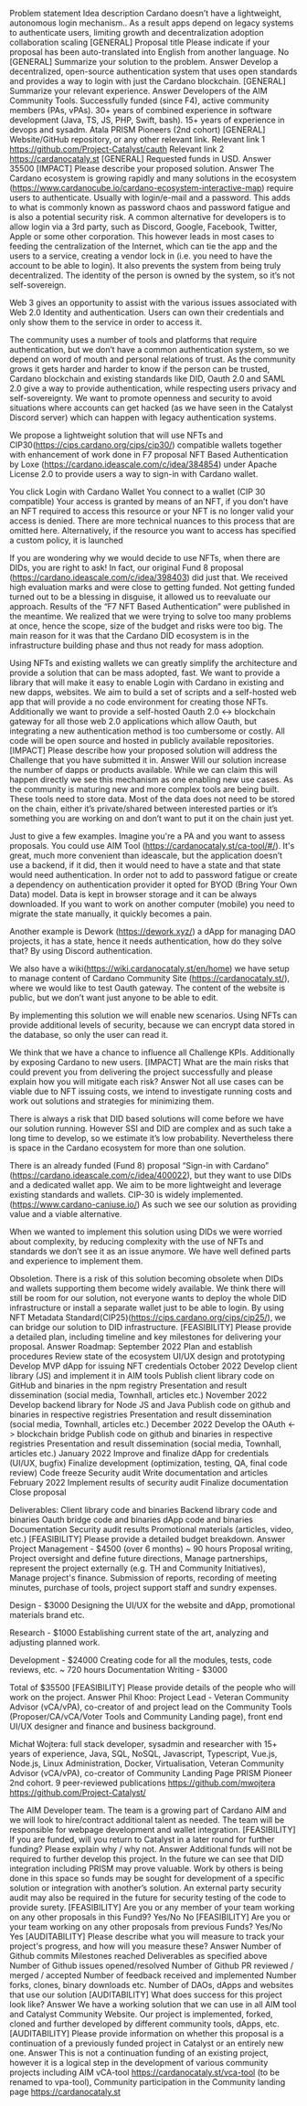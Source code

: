 Problem statement Idea description
Cardano doesn’t have a lightweight, autonomous login mechanism.. As a result apps depend on legacy systems to authenticate users, limiting growth and decentralization
adoption
collaboration
scaling
[GENERAL] Proposal title
Please indicate if your proposal has been auto-translated into English from another language.
No
[GENERAL] Summarize your solution to the problem.
Answer
Develop a decentralized, open-source authentication system that uses open standards and provides a way to login with just the Cardano blockchain.
[GENERAL] Summarize your relevant experience.
Answer
Developers of the AIM Community Tools. Successfully funded (since F4), active community members (PAs, vPAs). 30+ years of combined experience in software development (Java, TS, JS, PHP, Swift, bash). 15+ years of experience in devops and sysadm. Atala PRISM Pioneers (2nd cohort)
[GENERAL] Website/GitHub repository, or any other relevant link.
Relevant link 1
https://github.com/Project-Catalyst/cauth
Relevant link 2
https://cardanocataly.st
[GENERAL] Requested funds in USD.
Answer
35500
[IMPACT] Please describe your proposed solution.
Answer
The Cardano ecosystem is growing rapidly and many solutions in the ecosystem (https://www.cardanocube.io/cardano-ecosystem-interactive-map) require users to authenticate. Usually with login/e-mail and a password. This adds to what is commonly known as password chaos and password fatigue and is also a potential security risk. A common alternative for developers is to allow login via a 3rd party, such as Discord, Google, Facebook, Twitter, Apple or some other corporation. This however leads in most cases to feeding the centralization of the Internet, which can tie the app and the users to a service, creating a vendor lock in (i.e. you need to have the account to be able to login). It also prevents the system from being truly decentralized. The identity of the person is owned by the system, so it’s not self-sovereign.

Web 3 gives an opportunity to assist with the various issues associated with Web 2.0 Identity and authentication. Users can own their credentials and only show them to the service in order to access it.

The community uses a number of tools and platforms that require authentication, but we don’t have a common authentication system, so we depend on word of mouth and personal relations of trust. As the community grows it gets harder and harder to know if the person can be trusted, Cardano blockchain and existing standards like DID, Oauth 2.0 and SAML 2.0 give a way to provide authentication, while respecting users privacy and self-sovereignty. We want to promote openness and security to avoid situations where accounts can get hacked (as we have seen in the Catalyst Discord server) which can happen with legacy authentication systems.

We propose a lightweight solution that will use NFTs and CIP30(https://cips.cardano.org/cips/cip30/) compatible wallets together with enhancement of work done in F7 proposal NFT Based Authentication by Loxe (https://cardano.ideascale.com/c/idea/384854) under Apache License 2.0 to provide users a way to sign-in with Cardano wallet.

You click Login with Cardano Wallet
You connect to a wallet (CIP 30 compatible)
Your access is granted by means of an NFT, if you don’t have an NFT required to access this resource or your NFT is no longer valid your access is denied. There are more technical nuances to this process that are omitted here.
Alternatively, if the resource you want to access has specified a custom policy, it is launched

If you are wondering why we would decide to use NFTs, when there are DIDs, you are right to ask! In fact, our original Fund 8 proposal (https://cardano.ideascale.com/c/idea/398403) did just that. We received high evaluation marks and were close to getting funded.
Not getting funded turned out to be a blessing in disguise, it allowed us to reevaluate our approach. Results of the “F7 NFT Based Authentication” were published in the meantime.
We realized that we were trying to solve too many problems at once, hence the scope, size of the budget and risks were too big. The main reason for it was that the Cardano DID ecosystem is in the infrastructure building phase and thus not ready for mass adoption.

Using NFTs and existing wallets we can greatly simplify the architecture and provide a solution that can be mass adopted, fast.
We want to provide a library that will make it easy to enable Login with Cardano in existing and new dapps, websites.
We aim to build a set of scripts and a self-hosted web app that will provide a no code environment for creating those NFTs.
Additionally we want to provide a self-hosted Oauth 2.0 <-> blockchain gateway for all those web 2.0 applications which allow Oauth, but integrating a new authentication method is too cumbersome or costly.
All code will be open source and hosted in publicly available repositories.
[IMPACT] Please describe how your proposed solution will address the Challenge that you have submitted it in.
Answer
Will our solution increase the number of dapps or products available. While we can claim this will happen directly we see this mechanism as one enabling new use cases. As the community is maturing new and more complex tools are being built. These tools need to store data. Most of the data does not need to be stored on the chain, either it’s private/shared between interested parties or it’s something you are working on and don’t want to put it on the chain just yet.

Just to give a few examples. Imagine you're a PA and you want to assess proposals. You could use AIM Tool (https://cardanocataly.st/ca-tool/#/). It's great, much more convenient than ideascale, but the application doesn’t use a backend, if it did, then it would need to have a state and that state would need authentication. In order not to add to password fatigue or create a dependency on authentication provider it opted for BYOD (Bring Your Own Data) model. Data is kept in browser storage and it can be always downloaded. If you want to work on another computer (mobile) you need to migrate the state manually, it quickly becomes a pain.

Another example is Dework (https://dework.xyz/) a dApp for managing DAO projects, it has a state, hence it needs authentication, how do they solve that? By using Discord authentication.

We also have a wiki(https://wiki.cardanocataly.st/en/home) we have setup to manage content of Cardano Community Site (https://cardanocataly.st/), where we would like to test Oauth gateway.
The content of the website is public, but we don’t want just anyone to be able to edit.

By implementing this solution we will enable new scenarios. Using NFTs can provide additional levels of security, because we can encrypt data stored in the database, so only the user can read it.

We think that we have a chance to influence all Challenge KPIs. Additionally by exposing Cardano to new users.
[IMPACT] What are the main risks that could prevent you from delivering the project successfully and please explain how you will mitigate each risk?
Answer
Not all use cases can be viable due to NFT issuing costs, we intend to investigate running costs and work out solutions and strategies for minimizing them.

There is always a risk that DID based solutions will come before we have our solution running. However SSI and DID are complex and as such take a long time to develop, so we estimate it’s low probability. Nevertheless there is space in the Cardano ecosystem for more than one solution.

There is an already funded (Fund 8) proposal “Sign-in with Cardano” (https://cardano.ideascale.com/c/idea/400022), but they want to use DIDs and a dedicated wallet app. We aim to be more lightweight and leverage existing standards and wallets. CIP-30 is widely implemented. (https://www.cardano-caniuse.io/) As such we see our solution as providing value and a viable alternative.

When we wanted to implement this solution using DIDs we were worried about complexity, by reducing complexity with the use of NFTs and standards we don’t see it as an issue anymore. We have well defined parts and experience to implement them.

Obsoletion. There is a risk of this solution becoming obsolete when DIDs and wallets supporting them become widely available. We think there will still be room for our solution, not everyone wants to deploy the whole DID infrastructure or install a separate wallet just to be able to login. By using NFT Metadata Standard(CIP25)(https://cips.cardano.org/cips/cip25/), we can bridge our solution to DID infrastructure.
[FEASIBILITY] Please provide a detailed plan, including timeline and key milestones for delivering your proposal.
Answer
Roadmap:
September 2022
Plan and establish procedures
Review state of the ecosystem
UI/UX design and prototyping
Develop MVP dApp for issuing NFT credentials
October 2022
Develop client library (JS) and implement it in AIM tools
Publish client library code on GitHub and binaries in the npm registry
Presentation and result dissemination (social media, Townhall, articles etc.)
November 2022
Develop backend library for Node JS and Java
Publish code on github and binaries in respective registries
Presentation and result dissemination (social media, Townhall, articles etc.)
December 2022
Develop the OAuth <-> blockchain bridge
Publish code on github and binaries in respective registries
Presentation and result dissemination (social media, Townhall, articles etc.)
January 2022
Improve and finalize dApp for credentials (UI/UX, bugfix)
Finalize development (optimization, testing, QA, final code review)
Code freeze
Security audit
Write documentation and articles
February 2022
Implement results of security audit
Finalize documentation
Close proposal


Deliverables:
Client library code and binaries
Backend library code and binaries
Oauth bridge code and binaries
dApp code and binaries
Documentation
Security audit results
Promotional materials (articles, video, etc.)
[FEASIBILITY] Please provide a detailed budget breakdown.
Answer
Project Management - $4500 (over 6 months) ~ 90 hours
Proposal writing, Project oversight and define future directions, Manage partnerships, represent the project externally (e.g. TH and Community Initiatives), Manage project's finance.
Submission of reports, recording of meeting minutes, purchase of tools, project support staff and sundry expenses.

Design - $3000
Designing the UI/UX for the website and dApp, promotional materials brand etc.

Research - $1000
Establishing current state of the art, analyzing and adjusting planned work.

Development - $24000
Creating code for all the modules, tests, code reviews, etc. ~ 720 hours
Documentation Writing - $3000

Total of $35500
[FEASIBILITY] Please provide details of the people who will work on the project.
Answer
Phil Khoo: Project Lead - Veteran Community Advisor (vCA/vPA), co-creator of and project lead on the Community Tools (Proposer/CA/vCA/Voter Tools and Community Landing page), front end UI/UX designer and finance and business background.

Michał Wojtera: full stack developer, sysadmin and researcher with 15+ years of experience, Java, SQL, NoSQL, Javascript, Typescript, Vue.js, Node.js, Linux Administration, Docker, Virtualisation, Veteran Community Advisor (vCA/vPA), co-creator of Community Landing Page PRISM Pioneer 2nd cohort. 9 peer-reviewed publications https://github.com/mwojtera https://github.com/Project-Catalyst/

The AIM Developer team. The team is a growing part of Cardano AIM and we will look to hire/contract additional talent as needed. The team will be responsible for webpage development and wallet integration.
[FEASIBILITY] If you are funded, will you return to Catalyst in a later round for further funding? Please explain why / why not.
Answer
Additional funds will not be required to further develop this project. In the future we can see that DID integration including PRISM may prove valuable. Work by others is being done in this space so funds may be sought for development of a specific solution or integration with another’s solution. An external party security audit may also be required in the future for security testing of the code to provide surety.
[FEASIBILITY] Are you or any member of your team working on any other proposals in this Fund9?
Yes/No
No
[FEASIBILITY] Are you or your team working on any other proposals from previous Funds?
Yes/No
Yes
[AUDITABILITY] Please describe what you will measure to track your project's progress, and how will you measure these?
Answer
Number of Github commits
Milestones reached
Deliverables as specified above
Number of Github issues opened/resolved
Number of Github PR reviewed / merged / accepted
Number of feedback received and implemented
Number forks, clones, binary downloads etc.
Number of DAOs, dApps and websites that use our solution
[AUDITABILITY] What does success for this project look like?
Answer
We have a working solution that we can use in all AIM tool and Catalyst Community Website. Our project is implemented, forked, cloned and further developed by different community tools, dApps, etc.
[AUDITABILITY] Please provide information on whether this proposal is a continuation of a previously funded project in Catalyst or an entirely new one.
Answer
This is not a continuation funding of an existing project, however it is a logical step in the development of various community projects including AIM vCA-tool https://cardanocataly.st/vca-tool (to be renamed to vpa-tool), Community participation in the Community landing page https://cardanocataly.st